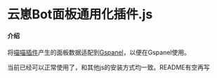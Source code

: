 # 云崽Bot面板通用化插件.js

#### 介绍
将[喵喵插件](../../../../yoimiya-kokomi/miao-plugin)产生的面板数据适配到[Gspanel](https://github.com/monsterxcn/nonebot-plugin-gspanel)，以便在Gspanel使用。

当前已经可以正常使用了，和其他js的安装方式均一致。README有空再写